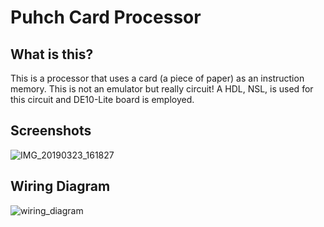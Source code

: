 # Puhch Card Processor
## What is this?
This is a processor that uses a card (a piece of paper) as an instruction memory. This is not an emulator but really circuit! A HDL, NSL, is used for this circuit and DE10-Lite board is employed.

## Screenshots
![IMG_20190323_161827](https://user-images.githubusercontent.com/3908541/54863127-f651f200-4d87-11e9-98b1-531b7a5cf5e0.jpg)

## Wiring Diagram
![wiring_diagram](https://user-images.githubusercontent.com/3908541/61350177-b0261e80-a8a1-11e9-888d-b6831c93ec30.jpg)
